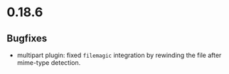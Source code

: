 # 0.18.6

## Bugfixes

* multipart plugin: fixed `filemagic` integration by rewinding the file after mime-type detection.